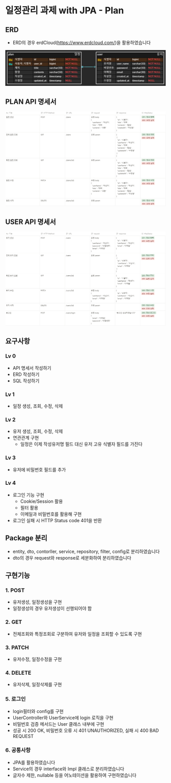# **일정관리 과제 with JPA - Plan**

## ERD
+ ERD의 경우 erdCloud(https://www.erdcloud.com/)을 활용하였습니다

![img_2.png](img.png)


## PLAN API 명세서
![img_3.png](img_1.png)

## USER API 명세서
![img_2.png](img_2.png)

## 요구사항

### Lv 0
+ API 명세서 작성하기
+ ERD 작성하기
+ SQL 작성하기

### Lv 1
+ 일정 생성, 조회, 수정, 삭제

### Lv 2
+ 유저 생성, 조회, 수정, 삭제
+ 연관관계 구현
  + 일정은 이제 작성유저명 필드 대신 유저 고유 식별자 필드를 가진다

### Lv 3
+ 유저에 비밀번호 필드를 추가

### Lv 4
+ 로그인 기능 구현
  + Cookie/Session 활용
  + 필터 활용
  + 이메일과 비밀번호를 활용해 구현
+ 로그인 실패 시 HTTP Status code 401을 반환

## Package 분리
+ entity, dto, contorller, service, repository, filter, config로 분리하였습니다
+ dto의 경우 request와 response로 세분화하여 분리하였습니다

## 구현기능

### 1. POST
+ 유저생성, 일정생성을 구현
+ 일정생성의 경우 유저생성이 선행되어야 함

### 2. GET
+ 전체조회와 특정조회로 구분하여 유저와 일정을 조회할 수 있도록 구현

### 3. PATCH
+ 유저수정, 일정수정을 구현

### 4. DELETE
+ 유저삭제, 일정삭제를 구현

### 5. 로그인
+ login필터와 config를 구현
+ UserController와 UserService에 login 로직을 구현
+ 비밀번호 검증 메서드는 User 클래스 내부에 구현
+ 성공 시 200 OK, 비밀번호 오류 시 401 UNAUTHORIZED, 실패 시 400 BAD REQUEST

### 6. 공통사항
+ JPA를 활용하였습니다
+ Service의 경우 interface와 Impl 클래스로 분리하였습니다
+ 글자수 제한, nullable 등을 어노테이션을 활용하여 구현하였습니다